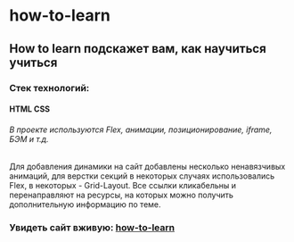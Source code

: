 # how-to-learn

## How to learn подскажет вам, как научиться учиться

### Стек технологий:
####   HTML 	CSS

###### В проекте используются Flex, анимации, позиционирование, iframe, БЭМ и т.д.




Для добавления динамики на сайт добавлены несколько ненавязчивых анимаций, 
для верстки секций в некоторых случаях использовались Flex, в некоторых - Grid-Layout.
Все ссылки кликабельны и перенаправляют на ресурсы, на которых можно получить дополнительную информацию по теме.

### Увидеть сайт вживую: [how-to-learn](https://borodinalexandr.github.io/how-to-learn/)
